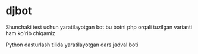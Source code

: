 # djbot

Shunchaki test uchun yaratilayotgan bot bu botni php orqali tuzilgan varianti ham ko'rib chiqamiz

Python dasturlash tilida yaratilayotgan dars jadval boti
